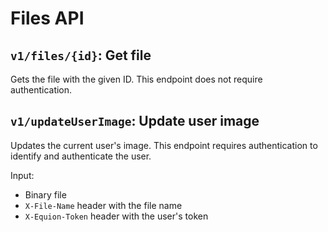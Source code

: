 # Files API

## `v1/files/{id}`: Get file
Gets the file with the given ID. This endpoint does not require authentication.

## `v1/updateUserImage`: Update user image
Updates the current user's image. This endpoint requires authentication to identify and authenticate the user.

Input:
- Binary file
- `X-File-Name` header with the file name
- `X-Equion-Token` header with the user's token